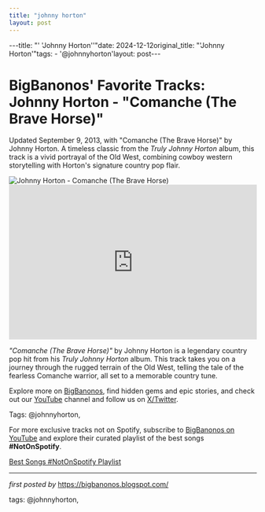 ```yaml
---
title: "johnny horton"
layout: post
---
```

---title: "' 'Johnny Horton''"date: 2024-12-12original_title: "'Johnny Horton'"tags:  - '@johnnyhorton'layout: post---<!-- Post Title --><h1 >BigBanonos' Favorite Tracks: Johnny Horton - "Comanche (The Brave Horse)"</h1> <!-- Introductory Text --><p >Updated September 9, 2013, with "Comanche (The Brave Horse)" by Johnny Horton. A timeless classic from the *Truly Johnny Horton* album, this track is a vivid portrayal of the Old West, combining cowboy western storytelling with Horton's signature country pop flair.</p> <!-- Featured Image --><div > <img src="https://sunrecords.com/wp-content/uploads/2021/12/Johnny-Horton-Web.jpg" alt="Johnny Horton - Comanche (The Brave Horse)" /></div> <!-- YouTube Video Embed --><div > <iframe width="100%" height="315" src="https://www.youtube.com/embed/4ZqZC24u0iY" title="Johnny Horton - Comanche (The Brave Horse)" frameborder="0" allow="accelerometer; autoplay; clipboard-write; encrypted-media; gyroscope; picture-in-picture; web-share" referrerpolicy="strict-origin-when-cross-origin" allowfullscreen></iframe></div> <!-- Song Information --><div > <p><em>"Comanche (The Brave Horse)"</em> by Johnny Horton is a legendary country pop hit from his *Truly Johnny Horton* album. This track takes you on a journey through the rugged terrain of the Old West, telling the tale of the fearless Comanche warrior, all set to a memorable country tune.</p></div> <!-- Footer Links --><div > <p>Explore more on <a href="https://bigbanonos.blogspot.com/" target="_blank">BigBanonos</a>, find hidden gems and epic stories, and check out our <a href="https://www.youtube.com/@BigBanonos" target="_blank">YouTube</a> channel and follow us on <a href="https://x.com/bigbanonos" target="_blank">X/Twitter</a>.</p></div> <!-- Tags --><p >Tags: @johnnyhorton,</p><!--Subscribe and Playlist Links--><div>    <p>For more exclusive tracks not on Spotify, subscribe to <a href="https://www.youtube.com/@BigBanonos" target="_blank">BigBanonos on YouTube</a> and explore their curated playlist of the best songs <strong>#NotOnSpotify</strong>.</p>    <p><a href="https://www.youtube.com/playlist?list=PLtuNtuTatqI0kFahUCbtbfenC_ET5O_tr" target="_blank">Best Songs #NotOnSpotify Playlist<br /></a></p></div><hr /><p><em>first posted by</em> <a href="https://bigbanonos.blogspot.com/" rel="noopener" target="_new">https://bigbanonos.blogspot.com/</a></p><p>tags: @johnnyhorton,</p>